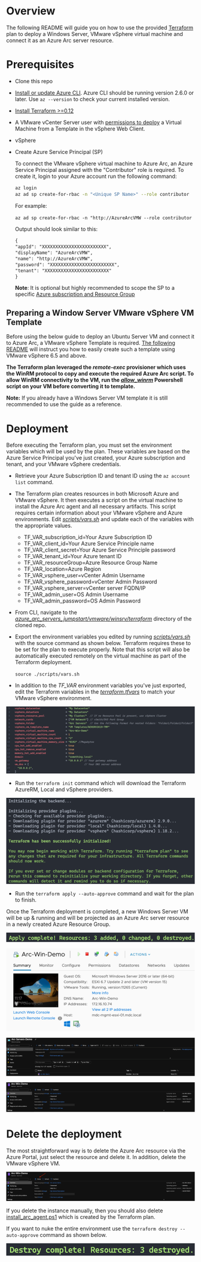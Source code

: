# Overview

The following README will guide you on how to use the provided [Terraform](https://www.terraform.io/) plan to deploy a Windows Server, VMware vSphere virtual machine and connect it as an Azure Arc server resource.

# Prerequisites

* Clone this repo

* [Install or update Azure CLI](https://docs.microsoft.com/en-us/cli/azure/install-azure-cli?view=azure-cli-latest). Azure CLI should be running version 2.6.0 or later. Use ```az --version``` to check your current installed version.

* [Install Terraform >=0.12](https://learn.hashicorp.com/terraform/getting-started/install.html)

* A VMware vCenter Server user with [permissions to deploy](https://docs.vmware.com/en/VMware-vSphere/6.7/com.vmware.vsphere.vm_admin.doc/GUID-8254CD05-CC06-491D-BA56-A773A32A8130.html) a Virtual Machine from a Template in the vSphere Web Client.

* vSphere

* Create Azure Service Principal (SP)   

   To connect the VMware vSphere virtual machine to Azure Arc, an Azure Service Principal assigned with the "Contributor" role is required. To create it, login to your Azure account run the following command:

    ```bash
    az login
    az ad sp create-for-rbac -n "<Unique SP Name>" --role contributor
    ```

    For example:

    ```az ad sp create-for-rbac -n "http://AzureArcVMW --role contributor```

    Output should look similar to this:

    ```
    {
    "appId": "XXXXXXXXXXXXXXXXXXXXXXXX",
    "displayName": "AzureArcVMW",
    "name": "http://AzureArcVMW",
    "password": "XXXXXXXXXXXXXXXXXXXXXXXX",
    "tenant": "XXXXXXXXXXXXXXXXXXXXXXXX"
    }
    ```

    **Note**: It is optional but highly recommended to scope the SP to a specific [Azure subscription and Resource Group](https://docs.microsoft.com/en-us/cli/azure/ad/sp?view=azure-cli-latest)

## Preparing a Window Server VMware vSphere VM Template

Before using the below guide to deploy an Ubuntu Server VM and connect it to Azure Arc, a VMware vSphere Template is required. [The following README](../docs/vmware_winsrv2k19_template.md) will instruct you how to easily create such a template using VMware vSphere 6.5 and above. 

**The Terraform plan leveraged the *remote-exec* provisioner which uses the WinRM protocol to copy and execute the required Azure Arc script. To allow WinRM connectivity to the VM, run the [*allow_winrm*](../vmware/winsrv/terraform/scripts/allow_winrm.ps1) Powershell script on your VM before converting it to template.** 

**Note:** If you already have a Windows Server VM template it is still recommended to use the guide as a reference. 

# Deployment

Before executing the Terraform plan, you must set the environment variables which will be used by the plan. These variables are based on the Azure Service Principal you've just created, your Azure subscription and tenant, and your VMware vSphere credentials.

* Retrieve your Azure Subscription ID and tenant ID using the ```az account list``` command.

* The Terraform plan creates resources in both Microsoft Azure and VMware vSphere. It then executes a script on the virtual machine to install the Azure Arc agent and all necessary artifacts. This script requires certain information about your VMware vSphere and Azure environments. Edit [*scripts/vars.sh*](../vmware/winsrv/terraform/scripts/vars.sh) and update each of the variables with the appropriate values.
    
    * TF_VAR_subscription_id=Your Azure Subscription ID
    * TF_VAR_client_id=Your Azure Service Principle name
    * TF_VAR_client_secret=Your Azure Service Principle password
    * TF_VAR_tenant_id=Your Azure tenant ID
    * TF_VAR_resourceGroup=Azure Resource Group Name
    * TF_VAR_location=Azure Region
    * TF_VAR_vsphere_user=vCenter Admin Username
    * TF_VAR_vsphere_password=vCenter Admin Password
    * TF_VAR_vsphere_server=vCenter server FQDN/IP
    * TF_VAR_admin_user=OS Admin Username
    * TF_VAR_admin_password=OS Admin Password

* From CLI, navigate to the [*azure_arc_servers_jumpstart/vmware/winsrv/terraform*](../vmware/winsrv/terraform) directory of the cloned repo.

* Export the environment variables you edited by running [*scripts/vars.sh*](../vmware/winsrv/terraform/scripts/vars.sh) with the source command as shown below. Terraform requires these to be set for the plan to execute properly. Note that this script will also be automatically executed remotely on the virtual machine as part of the Terraform deployment. 

    ```source ./scripts/vars.sh```

* In addition to the *TF_VAR* environment variables you've just exported, edit the Terraform variables in the [*terraform.tfvars*](../vmware/winsrv/terraform/terraform.tfvars) to match your VMware vSphere environment.

![](../img/vmware_terraform_winsrv/01.png)

* Run the ```terraform init``` command which will download the Terraform AzureRM, Local and vSphere providers.

![](../img/vmware_terraform_winsrv/02.png)

* Run the ```terraform apply --auto-approve``` command and wait for the plan to finish. 

Once the Terraform deployment is completed, a new Windows Server VM will be up & running and will be projected as an Azure Arc server resource in a newly created Azure Resource Group. 

![](../img/vmware_terraform_winsrv/03.png)

![](../img/vmware_terraform_winsrv/04.png)

![](../img/vmware_terraform_winsrv/05.png)

![](../img/vmware_terraform_winsrv/06.png)

# Delete the deployment

The most straightforward way is to delete the Azure Arc resource via the Azure Portal, just select the resource and delete it. In addition, delete the VMware vSphere VM.

![](../img/vmware_terraform_winsrv/07.png)

If you delete the instance manually, then you should also delete [install_arc_agent.ps1](../vmware/winsrv/terraform/scripts) which is created by the Terraform plan.

If you want to nuke the entire environment use the ```terraform destroy --auto-approve``` command as shown below.

![](../img/vmware_terraform_winsrv/08.png)
